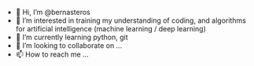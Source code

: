 - 👋 Hi, I’m @bernasteros
- 👀 I’m interested in training my understanding of coding, and algorithms for artificial intelligence (machine learning / deep learning)
- 🌱 I’m currently learning python, git
- 💞️ I’m looking to collaborate on ...
- 📫 How to reach me ...

<!---
bernasteros/bernasteros is a ✨ special ✨ repository because its `README.md` (this file) appears on your GitHub profile.
You can click the Preview link to take a look at your changes.
--->

